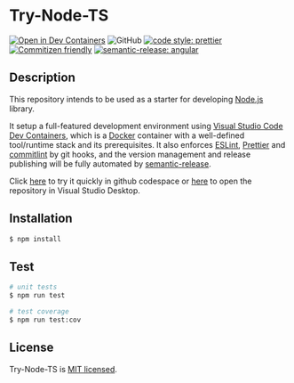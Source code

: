 # Try-Node-TS

[![Open in Dev Containers](https://img.shields.io/static/v1?label=Dev%20Containers&message=Open&color=blue&logo=visualstudiocode)](https://vscode.dev/redirect?url=vscode://ms-vscode-remote.remote-containers/cloneInVolume?url=https://github.com/chiayungluk/try-node-nest)
![GitHub](https://img.shields.io/github/license/chiayungluk/try-node-nest)
[![code style: prettier](https://img.shields.io/badge/code_style-prettier-ff69b4.svg?style=flat)](https://github.com/prettier/prettier)
[![Commitizen friendly](https://img.shields.io/badge/commitizen-friendly-brightgreen.svg)](http://commitizen.github.io/cz-cli/)
[![semantic-release: angular](https://img.shields.io/badge/semantic--release-angular-e10079?logo=semantic-release)](https://github.com/semantic-release/semantic-release)


## Description

This repository intends to be used as a starter for developing
<a href="http://nodejs.org" target="_blank">Node.js</a> library.

It setup a full-featured development environment using <a href="https://code.visualstudio.com/docs/devcontainers/containers" target="_blank">Visual Studio Code Dev Containers</a>, which is a <a href="https://www.docker.com" target="_blank">Docker</a> container with a well-defined tool/runtime stack and its prerequisites. It also enforces 
<a href="https://eslint.org" target="_blank">ESLint</a>,
<a href="https://eslint.org" target="_blank">Prettier</a> and
<a href="https://commitlint.js.org/#/" target="_blank">commitlint</a> by git hooks, and the version management and release publishing will be fully automated by <a href="https://semantic-release.gitbook.io/semantic-release/" target="_blank">semantic-release</a>.

Click [here](https://github.com/codespaces/new?template_repository=chiayungluk/try-node-nest) to try it quickly in github codespace or [here](https://vscode.dev/redirect?url=vscode://ms-vscode-remote.remote-containers/cloneInVolume?url=https://github.com/chiayungluk/try-node-nest) to open the repository in Visual Studio Desktop.

## Installation

```bash
$ npm install
```

## Test

```bash
# unit tests
$ npm run test

# test coverage
$ npm run test:cov
```

## License

Try-Node-TS is [MIT licensed](LICENSE).
